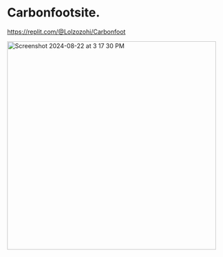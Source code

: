 # Carbonfootsite.

https://replit.com/@Lolzozohi/Carbonfoot

<img width="485" alt="Screenshot 2024-08-22 at 3 17 30 PM" src="https://github.com/user-attachments/assets/6cb3739e-d99d-456c-88e4-7cd175e99d64">
